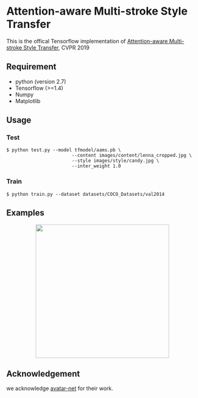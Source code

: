 # Attention-aware Multi-stroke Style Transfer

This is the offical Tensorflow implementation of [Attention-aware Multi-stroke Style Transfer](https://arxiv.org/abs/1901.05127), CVPR 2019

## Requirement
- python (version 2.7)
- Tensorflow (>=1.4)
- Numpy
- Matplotlib

## Usage
### Test

```
$ python test.py --model tfmodel/aams.pb \
                        --content images/content/lenna_cropped.jpg \
                        --style images/style/candy.jpg \
                        --inter_weight 1.0
```
### Train
```
$ python train.py --dataset datasets/COCO_Datasets/val2014
```

## Examples
<div align='center'>
  <img src='https://github.com/JianqiangRen/AAMS/blob/master/images/guideline/fig1.jpg?raw=true' height="350px">
</div>



## Acknowledgement
we acknowledge [avatar-net](https://github.com/LucasSheng/avatar-net) for their work.